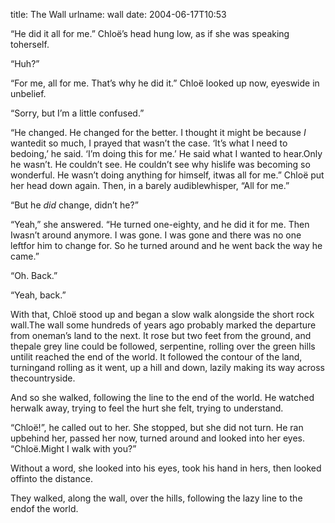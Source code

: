 title: The Wall
urlname: wall
date: 2004-06-17T10:53

&ldquo;He did it all for me.&rdquo; Chloë&#x02bc;s head hung low, as if she was speaking toherself.

&ldquo;Huh?&rdquo;

&ldquo;For me, all for me. That&#x02bc;s why he did it.&rdquo; Chloë looked up now, eyeswide in unbelief.

&ldquo;Sorry, but I&#x02bc;m a little confused.&rdquo;

&ldquo;He changed. He changed for the better. I thought it might be because _I_ wantedit so much, I prayed that wasn&#x02bc;t the case. &lsquo;It&#x02bc;s what I need to bedoing,&rsquo; he said. &lsquo;I&#x02bc;m doing this for me.&rsquo; He said what I wanted to hear.Only he wasn&#x02bc;t. He couldn&#x02bc;t see. He couldn&#x02bc;t see why hislife was becoming so wonderful. He wasn&#x02bc;t doing anything for himself, itwas all for me.&rdquo; Chloë put her head down again. Then, in a barely audiblewhisper, &ldquo;All for me.&rdquo;

&ldquo;But he _did_ change, didn&#x02bc;t he?&rdquo;

&ldquo;Yeah,&rdquo; she answered. &ldquo;He turned one-eighty, and he did it for me. Then Iwasn&#x02bc;t around anymore. I was gone. I was gone and there was no one leftfor him to change for. So he turned around and he went back the way he came.&rdquo;

&ldquo;Oh. Back.&rdquo;

&ldquo;Yeah, back.&rdquo;

With that, Chloë stood up and began a slow walk alongside the short rock wall.The wall some hundreds of years ago probably marked the departure from oneman&#x02bc;s land to the next. It rose but two feet from the ground, and thepale grey line could be followed, serpentine, rolling over the green hills untilit reached the end of the world. It followed the contour of the land, turningand rolling as it went, up a hill and down, lazily making its way across thecountryside.

And so she walked, following the line to the end of the world. He watched herwalk away, trying to feel the hurt she felt, trying to understand.

&ldquo;Chloë!&rdquo;, he called out to her. She stopped, but she did not turn. He ran upbehind her, passed her now, turned around and looked into her eyes. &ldquo;Chloë.Might I walk with you?&rdquo;

Without a word, she looked into his eyes, took his hand in hers, then looked offinto the distance.

They walked, along the wall, over the hills, following the lazy line to the endof the world.